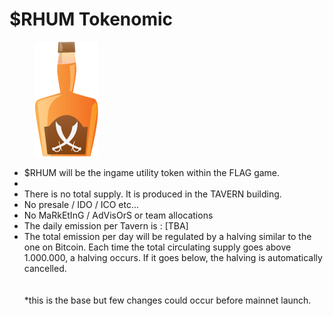 # $RHUM Tokenomic



<figure><img src="../.gitbook/assets/flag rhum (1).png" alt=""><figcaption></figcaption></figure>

* $RHUM will be the ingame utility token within the FLAG game.&#x20;
*
* There is no total supply. It is produced in the TAVERN building.&#x20;
* No presale / IDO / ICO etc...&#x20;
* No MaRkEtInG / AdVisOrS or team allocations
* The daily emission per Tavern is : \[TBA]
* The total emission per day will be regulated by a halving similar to the one on Bitcoin. Each time the total circulating supply goes above 1.000.000, a halving occurs. If it goes below, the halving is automatically cancelled. \
  \
  \
  \*this is the base but few changes could occur before mainnet launch.&#x20;
